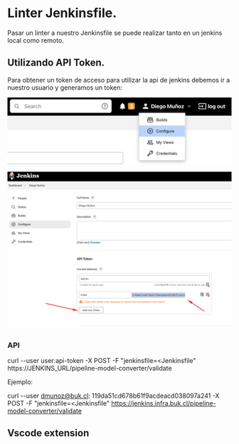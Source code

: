 # Linter Jenkinsfile.

Pasar un linter a nuestro Jenkinsfile se puede realizar tanto en un jenkins local como remoto.

## Utilizando API Token.

Para obtener un token de acceso para utilizar la api de jenkins debemos ir a nuestro usuario y generamos un token:

![user-settings](/images/user-settings.png)

![user-settings](/images/api-token.png)

### API

curl --user user:api-token -X POST -F "jenkinsfile=<Jenkinsfile" https://JENKINS_URL/pipeline-model-converter/validate

Ejemplo:

curl --user dmunoz@buk.cl: 119da51cd678b61f9acdeacd038097a241 -X POST -F "jenkinsfile=<Jenkinsfile" https://jenkins.infra.buk.cl/pipeline-model-converter/validate

## Vscode extension 